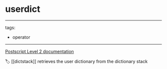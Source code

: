 # userdict

---
tags:

- operator

---

[Postscript Level 2 documentation](https://hepunx.rl.ac.uk/~adye/psdocs/ref/PSL2u.html#userdict)

🏷️ [[dictstack]]
retrieves the user dictionary from the dictionary stack
